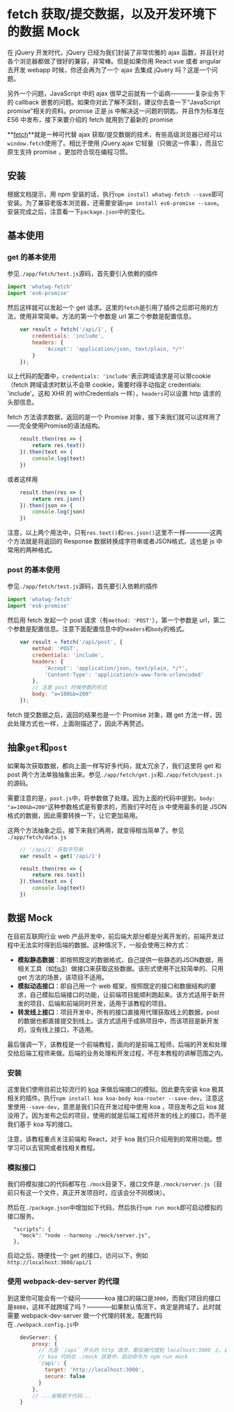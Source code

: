 # fetch 获取/提交数据，以及开发环境下的数据 Mock

在 jQuery 开发时代，jQuery 已经为我们封装了非常优雅的 ajax 函数，并且针对各个浏览器都做了很好的兼容，非常棒。但是如果你用 React vue 或者 angular 去开发 webapp 时候，你还会再为了一个 ajax 去集成 jQuery 吗？这是一个问题。

另外一个问题，JavaScript 中的 ajax 很早之前就有一个诟病————复杂业务下的 callback 嵌套的问题。如果你对此了解不深刻，建议你去查一下“JavaScript promise”相关的资料。promise 正是 js 中解决这一问题的钥匙，并且作为标准在 ES6 中发布，接下来要介绍的 fetch 就用到了最新的 promise 

**[fetch](https://github.com/github/fetch)**就是一种可代替 ajax 获取/提交数据的技术，有些高级浏览器已经可以`window.fetch`使用了。相比于使用 jQuery.ajax 它轻量（只做这一件事），而且它原生支持 promise ，更加符合现在编程习惯。

## 安装

根据文档提示，用 npm 安装的话，执行`npm install whatwg-fetch --save`即可安装。为了兼容老版本浏览器，还需要安装`npm install es6-promise --save`。安装完成之后，注意看一下`package.json`中的变化。

## 基本使用

### get 的基本使用

参见`./app/fetch/test.js`源码，首先要引入依赖的插件

```js
import 'whatwg-fetch'
import 'es6-promise'
```

然后这样就可以发起一个 get 请求。这里的`fetch`是引用了插件之后即可用的方法，使用非常简单。方法的第一个参数是 url 第二个参数是配置信息。

```js
    var result = fetch('/api/1', {
        credentials: 'include',
        headers: {
            'Accept': 'application/json, text/plain, */*'
        }
    });
```

以上代码的配置中，`credentials: 'include'`表示跨域请求是可以带cookie（fetch 跨域请求时默认不会带 cookie，需要时得手动指定 credentials: 'include'。这和 XHR 的 withCredentials 一样），`headers`可以设置 http 请求的头部信息。

fetch 方法请求数据，返回的是一个 Promise 对象，接下来我们就可以这样用了——完全使用Promise的语法结构。

```js
    result.then(res => {
        return res.text()
    }).then(text => {
        console.log(text)
    })
```

或者这样用

```js
    result.then(res => {
        return res.json()
    }).then(json => {
        console.log(json)
    })
```

注意，以上两个用法中，只有`res.text()`和`res.json()`这里不一样————这两个方法就是将返回的 Response 数据转换成字符串或者JSON格式，这也是 js 中常用的两种格式。

### post 的基本使用

参见`./app/fetch/test.js`源码，首先要引入依赖的插件

```js
import 'whatwg-fetch'
import 'es6-promise'
```

然后用 fetch 发起一个 post 请求（有`method: 'POST'`），第一个参数是 url，第二个参数是配置信息。注意下面配置信息中的`headers`和`body`的格式。

```js
    var result = fetch('/api/post', {
        method: 'POST',
        credentials: 'include',
        headers: {
            'Accept': 'application/json, text/plain, */*',
            'Content-Type': 'application/x-www-form-urlencoded'
        },
        // 注意 post 时候参数的形式
        body: "a=100&b=200"
    });
```

fetch 提交数据之后，返回的结果也是一个 Promise 对象，跟 get 方法一样，因此处理方式也一样，上面刚描述了，因此不再赘述。


## 抽象`get`和`post`

如果每次获取数据，都向上面一样写好多代码，就太冗余了，我们这里将 get 和 post 两个方法单独抽象出来。参见`./app/fetch/get.js`和`./app/fetch/post.js`的源码。

需要注意的是，`post.js`中，将参数做了处理。因为上面的代码中提到，`body: "a=100&b=200"`这种参数格式是有要求的，而我们平时在 js 中使用最多的是 JSON 格式的数据，因此需要转换一下，让它更加易用。

这两个方法抽象之后，接下来我们再用，就变得相当简单了。参见 `./app/fetch/data.js`

```js
    // '/api/1' 获取字符串
    var result = get('/api/1')

    result.then(res => {
        return res.text()
    }).then(text => {
        console.log(text)
    })
```


## 数据 Mock

在目前互联网行业 web 产品开发中，前后端大部分都是分离开发的，前端开发过程中无法实时得到后端的数据。这种情况下，一般会使用三种方式：

- **模拟静态数据**：即按照既定的数据格式，自己提供一些静态的JSON数据，用相关工具（如[fis3](http://fis.baidu.com/fis3/docs/node-mock.html)）做接口来获取这些数据。该形式使用不比较简单的、只用 get 方法的场景，该项目不适用。
- **模拟动态接口**：即自己用一个 web 框架，按照既定的接口和数据结构的要求，自己模拟后端接口的功能，让前端项目能顺利跑起来。该方式适用于新开发的项目，后端和前端同时开发，适用于该教程的项目。
- **转发线上接口**：项目开发中，所有的接口直接用代理获取线上的数据，post 的数据也都直接提交到线上。该方式适用于成熟项目中，而该项目是新开发的，没有线上接口，不适用。

最后强调一下，该教程是一个前端教程，面向的是前端工程师，后端的开发和处理交给后端工程师来做。后端的业务处理和开发过程，不在本教程的讲解范围之内。

### 安装

这里我们使用目前比较流行的 [koa](http://koa.bootcss.com/) 来做后端接口的模拟。因此要先安装 koa 极其相关的插件。执行`npm install koa koa-body koa-router --save-dev`，注意这里使用`--save-dev`，意思是我们只在开发过程中使用 koa ，项目发布之后 koa 就没用了。因为发布之后的项目，使用的就是后端工程师开发的线上的接口，而不是我们基于 koa 写的接口。

注意，该教程重点关注前端和 React，对于 koa 我们只介绍用到的常用功能。想学习可以去官网或者找相关教程。

### 模拟接口

我们将模拟接口的代码都写在`./mock`目录下，接口文件是`./mock/server.js`（目前只有这一个文件，真正开发项目时，应该会分不同模块）。

然后在`./package.json`中增加如下代码，然后执行`npm run mock`即可启动模拟的接口服务。

```
  "scripts": {
    "mock": "node --harmony ./mock/server.js",
  },
```

启动之后，随便找一个 get 的接口，访问以下，例如`http://localhost:3000/api/1`

### 使用 webpack-dev-server 的代理

到这里你可能会有一个疑问————koa 接口的端口是`3000`，而我们项目的接口是`8080`，这样不就跨域了吗？————如果默认情况下，肯定是跨域了。此时就需要 webpack-dev-server 做一个代理的转发。配置代码在`./webpack.config.js`中

```js
    devServer: {
        proxy: {
          // 凡是 `/api` 开头的 http 请求，都会被代理到 localhost:3000 上，由 koa 提供 mock 数据。
          // koa 代码在 ./mock 目录中，启动命令为 npm run mock
          '/api': {
            target: 'http://localhost:3000',
            secure: false
          }
        },
        // ...省略若干代码...
    }
```
